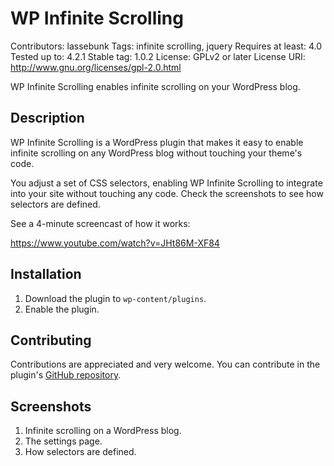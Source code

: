 # WP Infinite Scrolling
Contributors: lassebunk
Tags: infinite scrolling, jquery
Requires at least: 4.0
Tested up to: 4.2.1
Stable tag: 1.0.2
License: GPLv2 or later
License URI: http://www.gnu.org/licenses/gpl-2.0.html

WP Infinite Scrolling enables infinite scrolling on your WordPress blog.

## Description

WP Infinite Scrolling is a WordPress plugin that makes it easy to enable infinite
scrolling on any WordPress blog without touching your theme's code.

You adjust a set of CSS selectors, enabling WP Infinite Scrolling to integrate into
your site without touching any code. Check the screenshots to see how selectors
are defined.

See a 4-minute screencast of how it works:

https://www.youtube.com/watch?v=JHt86M-XF84

## Installation

1. Download the plugin to `wp-content/plugins`.
2. Enable the plugin.

## Contributing

Contributions are appreciated and very welcome. You can contribute in the
plugin's [GitHub repository](https://github.com/lassebunk/wp-infinite-scrolling).

## Screenshots

1. Infinite scrolling on a WordPress blog.
2. The settings page.
3. How selectors are defined.